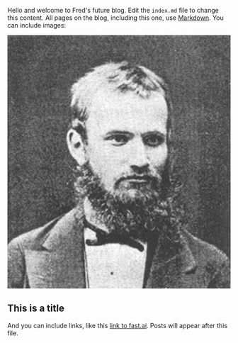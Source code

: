 Hello and welcome to Fred's future blog. Edit the `index.md` file to change this content. All pages on the blog, including this one, use [Markdown](https://guides.github.com/features/mastering-markdown/). You can include images:

![image of Jan Baudouin de Courtney](images/young_jbdc.png)

## This is a title

And you can include links, like this [link to fast.ai](https://www.fast.ai). Posts will appear after this file. 
